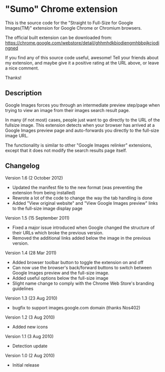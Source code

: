 "Sumo" Chrome extension
=======================

This is the source code for the "Straight to Full-Size for Google Images(TM)" extension
for Google Chrome or Chromium browsers.

The official built extension can be downloaded from:
https://chrome.google.com/webstore/detail/ghhmhdkbiodiengmhbbpjkcjodingned

If you find any of this source code useful, awesome! Tell your friends about my extension,
and maybe give it a positive rating at the URL above, or leave a nice comment.

Thanks!

Description
-----------

Google Images forces you through an intermediate preview step/page when trying to view an image from their images search result page.

In many (if not most) cases, people just want to go directly to the URL of the fullsize image. This extension detects when your browser has arrived at a Google Images preview page and auto-forwards you directly to the full-size image URL.

The functionality is similar to other "Google Images relinker" extensions, except that it does not modify the search results page itself.

Changelog
---------

Version 1.6 (2 October 2012)
- Updated the manifest file to the new format (was preventing the extension from being installed)
- Rewrote a lot of the code to change the way the tab handling is done
- Added "View original website" and "View Google Images preview" links to the full-size image display page

Version 1.5 (15 September 2011)
- Fixed a major issue introduced when Google changed the structure of their URLs which broke the previous version.
- Removed the additional links added below the image in the previous version.

Version 1.4 (28 Mar 2011)
- Added browser toolbar button to toggle the extension on and off
- Can now use the browser's back/forward buttons to switch between Google Images preview and the full-size image.
- Added useful options below the full-size image
- Slight name change to comply with the Chrome Web Store's branding guidelines

Version 1.3 (23 Aug 2010)
- bugfix to support images.google.com domain (thanks Nos402)

Version 1.2 (3 Aug 2010)
- Added new icons

Version 1.1 (3 Aug 2010)
- Detection update

Version 1.0 (2 Aug 2010)
- Initial release